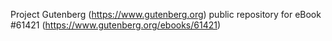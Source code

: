 Project Gutenberg (https://www.gutenberg.org) public repository for eBook #61421 (https://www.gutenberg.org/ebooks/61421)
